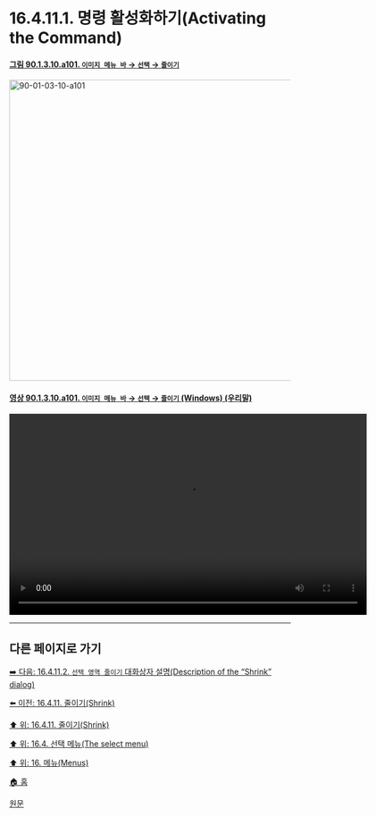 # 16.4.11.1. 명령 활성화하기(Activating the Command)

<a id="90-01-03-10-a101"></a>

#### [그림 90.1.3.10.a101. `이미지 메뉴 바` → `선택` → `줄이기`](./90-01-03-10-shrink.md#90-01-03-10-a101)
<img width="934" height="539" alt="90-01-03-10-a101" src="https://github.com/user-attachments/assets/0e4946e6-af0e-4e7d-9156-84e7efbb9eeb" />

<a id="90-01-03-10-a101"></a>

#### [영상 90.1.3.10.a101. `이미지 메뉴 바` → `선택` → `줄이기` (Windows) (우리말)](./90-01-03-10-shrink.md#90-01-03-10-a101)
<video controls="controls" width="640" height="360" src="https://github.com/user-attachments/assets/cb298869-183c-412d-a68e-b0131c891937"></video>

***

## 다른 페이지로 가기

[➡️ 다음: 16.4.11.2. `선택 영역 줄이기` 대화상자 설명(Description of the “Shrink” dialog)](./16-04-11-02-00-description_of_the_shrink_dialog.md)

[⬅️ 이전: 16.4.11. 줄이기(Shrink)](./16-04-11-00-shrink.md)

[⬆️ 위: 16.4.11. 줄이기(Shrink)](./16-04-11-00-shrink.md)

[⬆️ 위: 16.4. 선택 메뉴(The select menu)](./16-04-00-the-select-menu.md)

[⬆️ 위: 16. 메뉴(Menus)](./16-00-menus.md)

[🏠 홈](./00-home.md)

[원문](https://docs.gimp.org/2.10/ko/gimp-selection-shrink.html#idm24919)